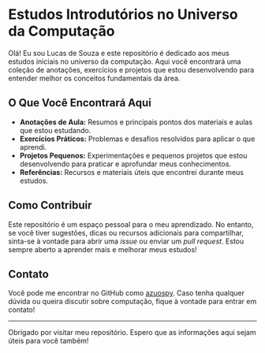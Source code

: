 
# Estudos Introdutórios no Universo da Computação

Olá! Eu sou Lucas de Souza e este repositório é dedicado aos meus estudos iniciais no universo da computação. Aqui você encontrará uma coleção de anotações, exercícios e projetos que estou desenvolvendo para entender melhor os conceitos fundamentais da área.

## O Que Você Encontrará Aqui

- **Anotações de Aula:** Resumos e principais pontos dos materiais e aulas que estou estudando.
- **Exercícios Práticos:** Problemas e desafios resolvidos para aplicar o que aprendi.
- **Projetos Pequenos:** Experimentações e pequenos projetos que estou desenvolvendo para praticar e aprofundar meus conhecimentos.
- **Referências:** Recursos e materiais úteis que encontrei durante meus estudos.

## Como Contribuir

Este repositório é um espaço pessoal para o meu aprendizado. No entanto, se você tiver sugestões, dicas ou recursos adicionais para compartilhar, sinta-se à vontade para abrir uma *issue* ou enviar um *pull request*. Estou sempre aberto a aprender mais e melhorar meus estudos!

## Contato

Você pode me encontrar no GitHub como [azuospy](https://github.com/azuospy). Caso tenha qualquer dúvida ou queira discutir sobre computação, fique à vontade para entrar em contato!

---

Obrigado por visitar meu repositório. Espero que as informações aqui sejam úteis para você também!

